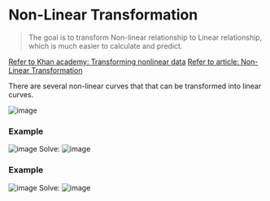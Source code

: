 # Non-Linear Transformation

> The goal is to transform Non-linear relationship to Linear relationship, which is much easier to calculate and predict.

[Refer to Khan academy: Transforming nonlinear data](https://www.khanacademy.org/math/ap-statistics/inference-slope-linear-regression/modal/v/transforming-nonlinear-data)
[Refer to article: Non-Linear Transformation](https://people.revoledu.com/kardi/tutorial/Regression/nonlinear/NonLinearTransformation.htm)

There are several non-linear curves that that can be transformed into linear curves.

![image](https://user-images.githubusercontent.com/14041622/45809010-c0a94f00-bcf9-11e8-91fc-1c41471086c2.png)


### Example
![image](https://user-images.githubusercontent.com/14041622/45865272-8a2e0b80-bdaf-11e8-98c1-7496af5bd863.png)
Solve:
![image](https://user-images.githubusercontent.com/14041622/45865275-8e5a2900-bdaf-11e8-913e-f99b7cb1ba6b.png)


### Example
![image](https://user-images.githubusercontent.com/14041622/45865602-9d8da680-bdb0-11e8-8c02-9e51d539b0d1.png)
Solve:
![image](https://user-images.githubusercontent.com/14041622/45865615-aed6b300-bdb0-11e8-9733-6403a8de3397.png)
